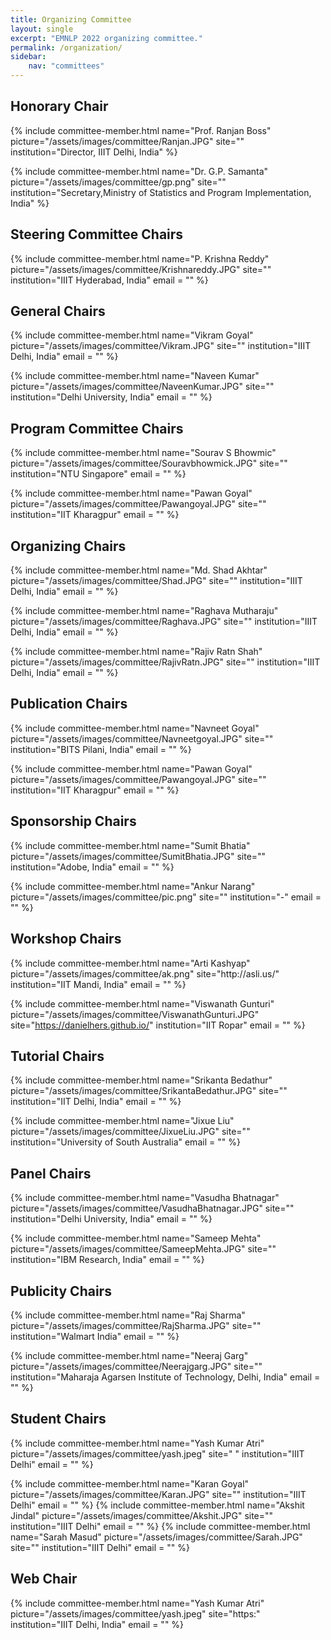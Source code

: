 ```yaml
---
title: Organizing Committee
layout: single
excerpt: "EMNLP 2022 organizing committee."
permalink: /organization/
sidebar: 
    nav: "committees"
---
```


<h2>Honorary Chair</h2>
{% include committee-member.html
   name="Prof. Ranjan Boss"
   picture="/assets/images/committee/Ranjan.JPG"
   site=""
   institution="Director, IIIT Delhi, India"
%}

{% include committee-member.html
   name="Dr. G.P. Samanta"
   picture="/assets/images/committee/gp.png"
   site=""
   institution="Secretary,Ministry of Statistics and Program Implementation, India"
%}

<h2>Steering Committee Chairs </h2>
{% include committee-member.html
   name="P. Krishna Reddy"
   picture="/assets/images/committee/Krishnareddy.JPG"
   site=""
   institution="IIIT Hyderabad, India"
   email = ""
%}

<h2>General Chairs </h2>
{% include committee-member.html
   name="Vikram Goyal"
   picture="/assets/images/committee/Vikram.JPG"
   site=""
   institution="IIIT Delhi, India"
   email = ""
%}

{% include committee-member.html
   name="Naveen Kumar"
   picture="/assets/images/committee/NaveenKumar.JPG"
   site=""
   institution="Delhi University, India"
   email = ""
%}

<h2>Program Committee Chairs </h2>
{% include committee-member.html
   name="Sourav S Bhowmic"
   picture="/assets/images/committee/Souravbhowmick.JPG"
   site=""
   institution="NTU Singapore"
   email = ""
%}

{% include committee-member.html
   name="Pawan Goyal"
   picture="/assets/images/committee/Pawangoyal.JPG"
   site=""
   institution="IIT Kharagpur"
   email = ""
%}


<h2>Organizing Chairs</h2>
{% include committee-member.html
   name="Md. Shad Akhtar"
   picture="/assets/images/committee/Shad.JPG"
   site=""
   institution="IIIT Delhi, India"
   email = ""
%}

{% include committee-member.html
   name="Raghava Mutharaju"
   picture="/assets/images/committee/Raghava.JPG"
   site=""
   institution="IIIT Delhi, India"
   email = ""
%}

{% include committee-member.html
   name="Rajiv Ratn Shah"
   picture="/assets/images/committee/RajivRatn.JPG"
   site=""
   institution="IIIT Delhi, India"
   email = ""
%}

<h2>Publication Chairs </h2>
{% include committee-member.html
   name="Navneet Goyal"
   picture="/assets/images/committee/Navneetgoyal.JPG"
   site=""
   institution="BITS Pilani, India"
   email = ""
%}

{% include committee-member.html
   name="Pawan Goyal"
   picture="/assets/images/committee/Pawangoyal.JPG"
   site=""
   institution="IIT Kharagpur"
   email = ""
%}


<h2>Sponsorship Chairs </h2>
{% include committee-member.html
   name="Sumit Bhatia"
   picture="/assets/images/committee/SumitBhatia.JPG"
   site=""
   institution="Adobe, India"
   email = ""
%}

{% include committee-member.html
   name="Ankur Narang"
   picture="/assets/images/committee/pic.png"
   site=""
   institution="-"
   email = ""
%}

<h2>Workshop Chairs 
</h2>
{% include committee-member.html
   name="Arti Kashyap"
   picture="/assets/images/committee/ak.png"
   site="http://asli.us/"
   institution="IIT Mandi, India"
   email = ""
%}

{% include committee-member.html
   name="Viswanath Gunturi"
   picture="/assets/images/committee/ViswanathGunturi.JPG"
   site="https://danielhers.github.io/"
   institution="IIT Ropar"
   email = ""
%}

<h2>Tutorial Chairs </h2>
{% include committee-member.html
   name="Srikanta Bedathur"
   picture="/assets/images/committee/SrikantaBedathur.JPG"
   site=""
   institution="IIT Delhi, India"
   email = ""
%}

{% include committee-member.html
   name="Jixue Liu"
   picture="/assets/images/committee/JixueLiu.JPG"
   site=""
   institution="University of South Australia"
   email = ""
%}


<h2>Panel Chairs</h2>
{% include committee-member.html
   name="Vasudha Bhatnagar"
   picture="/assets/images/committee/VasudhaBhatnagar.JPG"
   site=""
   institution="Delhi University, India"
   email = ""
%}

{% include committee-member.html
   name="Sameep Mehta"
   picture="/assets/images/committee/SameepMehta.JPG"
   site=""
   institution="IBM Research, India"
   email = ""
%}

<h2>Publicity Chairs</h2>
{% include committee-member.html
   name="Raj Sharma"
   picture="/assets/images/committee/RajSharma.JPG"
   site=""
   institution="Walmart India"
   email = ""
%}

{% include committee-member.html
   name="Neeraj Garg"
   picture="/assets/images/committee/Neerajgarg.JPG"
   site=""
   institution="Maharaja Agarsen Institute of Technology, Delhi, India"
   email = ""
%}


<h2>Student Chairs </h2>
{% include committee-member.html
   name="Yash Kumar Atri"
   picture="/assets/images/committee/yash.jpeg"
   site=" "
   institution="IIIT Delhi"
   email = ""
%}

{% include committee-member.html
   name="Karan Goyal"
   picture="/assets/images/committee/Karan.JPG"
   site=""
   institution="IIIT Delhi"
   email = ""
%}
{% include committee-member.html
   name="Akshit Jindal"
   picture="/assets/images/committee/Akshit.JPG"
   site=""
   institution="IIIT Delhi"
   email = ""
%}
{% include committee-member.html
   name="Sarah Masud"
   picture="/assets/images/committee/Sarah.JPG"
   site=""
   institution="IIIT Delhi"
   email = ""
%}


<h2>Web Chair</h2>
{% include committee-member.html
   name="Yash Kumar Atri"
   picture="/assets/images/committee/yash.jpeg"
   site="https:"
   institution="IIIT Delhi, India"
   email = ""
%}
